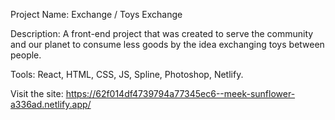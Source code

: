 Project Name: Exchange / Toys Exchange

Description: A front-end project that was created to serve the community and our planet to consume less goods by the idea exchanging toys between people.

Tools: React, HTML, CSS, JS, Spline, Photoshop, Netlify.

Visit the site: 
https://62f014df4739794a77345ec6--meek-sunflower-a336ad.netlify.app/

